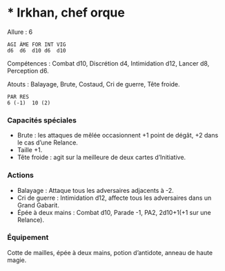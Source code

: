 # * Irkhan, chef orque

Allure : 6

	AGI	ÂME	FOR	INT	VIG
	d6	d6	d10	d6	d10

Compétences : Combat d10, Discrétion d4, Intimidation d12, Lancer d8, Perception d6.

Atouts : Balayage, Brute, Costaud, Cri de guerre, Tête froide.

	PAR	RES
	6 (-1)	10 (2)

### Capacités spéciales
- Brute : les attaques de mêlée occasionnent +1 point de dégât, +2 dans le cas d’une Relance.
- Taille +1.
- Tête froide : agit sur la meilleure de deux cartes d’Initiative.

### Actions
- Balayage : Attaque tous les adversaires adjacents à -2.
- Cri de guerre : Intimidation d12, affecte tous les adversaires dans un Grand Gabarit.
- Épée à deux mains : Combat d10, Parade -1, PA2, 2d10+1(+1 sur une Relance).

### Équipement
Cotte de mailles, épée à deux mains, potion d’antidote, anneau de haute magie.
